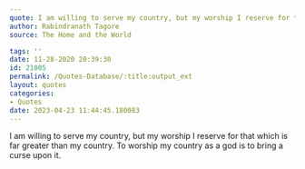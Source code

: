 ```yaml
---
quote: I am willing to serve my country, but my worship I reserve for that which is far greater than my country.
author: Rabindranath Tagore
source: The Home and the World

tags: ''
date: 11-28-2020 20:39:30
id: 21005
permalink: /Quotes-Database/:title:output_ext
layout: quotes
categories:
- Quotes
date: 2023-04-23 11:44:45.180083
---
```

I am willing to serve my country, but my worship I reserve for that which is far greater than my country. To worship my country as a god is to bring a curse upon it.